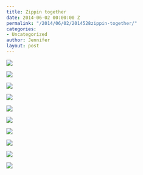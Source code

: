 ```yaml
---
title: Zippin together
date: 2014-06-02 00:00:00 Z
permalink: "/2014/06/02/2014528zippin-together/"
categories:
- Uncategorized
author: Jennifer
layout: post
---
```


<div class="image-gallery-wrapper">
  <p>
    <img src="http://static1.squarespace.com/static/50db6bb3e4b015296cd43789/50dfa5b1e4b0dc6320e0b5ea/538cc9aae4b0525f6f0d9f64/1401735611491/2014-05-03+16.06.59.jpg.59.jpg?format=original" />
  </p>

  <p>
    <img src="http://static1.squarespace.com/static/50db6bb3e4b015296cd43789/50dfa5b1e4b0dc6320e0b5ea/538cc9afe4b022cc4c7d1fc2/1401735665333/2014-05-03+15.56.33.jpg.33.jpg?format=original" />
  </p>

  <p>
    <img src="http://static1.squarespace.com/static/50db6bb3e4b015296cd43789/50dfa5b1e4b0dc6320e0b5ea/538cc9b9e4b022cc4c7d1fce/1430547659258/2014-05-03+15.15.40.jpg.40.jpg?format=original" />
  </p>

  <p>
    <img src="http://static1.squarespace.com/static/50db6bb3e4b015296cd43789/50dfa5b1e4b0dc6320e0b5ea/538cc9bee4b022cc4c7d1fd5/1401735661572/2014-05-03+14.45.31.jpg.31.jpg?format=original" />
  </p>

  <p>
    <img src="http://static1.squarespace.com/static/50db6bb3e4b015296cd43789/50dfa5b1e4b0dc6320e0b5ea/538cc9c7e4b022cc4c7d1fe4/1401735672214/2014-05-03+16.10.05.jpg.05.jpg?format=original" />
  </p>

  <p>
    <img src="http://static1.squarespace.com/static/50db6bb3e4b015296cd43789/50dfa5b1e4b0dc6320e0b5ea/538cc9cce4b022cc4c7d1ff7/1430547638649/2014-05-03+19.10.28-2.jpg.28-2.jpg?format=original" />
  </p>

  <p>
    <img src="http://static1.squarespace.com/static/50db6bb3e4b015296cd43789/50dfa5b1e4b0dc6320e0b5ea/538cc9d4e4b022cc4c7d2008/1401735665995/2014-05-03+19.34.32.jpg.32.jpg?format=original" />
  </p>

  <p>
    <img src="http://static1.squarespace.com/static/50db6bb3e4b015296cd43789/50dfa5b1e4b0dc6320e0b5ea/538cc9d8e4b022cc4c7d2016/1430547668663/2014-05-03+19.55.23.jpg.23.jpg?format=original" />
  </p>

  <p>
    <img src="http://static1.squarespace.com/static/50db6bb3e4b015296cd43789/50dfa5b1e4b0dc6320e0b5ea/538cc9dce4b022cc4c7d2023/1401735656963/2014-05-03+19.55.47.jpg.47.jpg?format=original" />
  </p>

  <p>
    <img src="http://static1.squarespace.com/static/50db6bb3e4b015296cd43789/50dfa5b1e4b0dc6320e0b5ea/538cc9eae4b022cc4c7d2048/1401735678717/2014-05-03+15.29.12.jpg.12.jpg?format=original" />
  </p>
</div>
